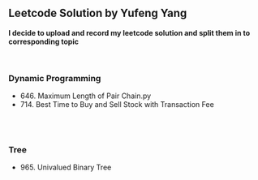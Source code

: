 ## Leetcode Solution by Yufeng Yang

**I decide to upload and record my leetcode solution and split them in to corresponding topic**

<br>

### Dynamic Programming

<ul>
    <li> 646. Maximum Length of Pair Chain.py
    <li> 714. Best Time to Buy and Sell Stock with Transaction Fee
</ul>

<br>
<br>

### Tree

<ul>
    <li> 965. Univalued Binary Tree
</ul>


